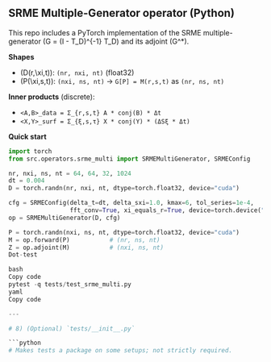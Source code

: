 ## SRME Multiple-Generator operator (Python)

This repo includes a PyTorch implementation of the SRME multiple-generator
\(G = (I - T_D)^{-1} T_D\) and its adjoint \(G^*\).

**Shapes**
- \(D(r,\xi,t)\): `(nr, nxi, nt)` (float32)
- \(P(\xi,s,t)\): `(nxi, ns, nt)` → `G[P] = M(r,s,t)` as `(nr, ns, nt)`

**Inner products** (discrete):
- `<A,B>_data = Σ_{r,s,t} A * conj(B) * Δt`
- `<X,Y>_surf = Σ_{ξ,s,τ} X * conj(Y) * (ΔSξ * Δt)`

**Quick start**
```python
import torch
from src.operators.srme_multi import SRMEMultiGenerator, SRMEConfig

nr, nxi, ns, nt = 64, 64, 32, 1024
dt = 0.004
D = torch.randn(nr, nxi, nt, dtype=torch.float32, device="cuda")

cfg = SRMEConfig(delta_t=dt, delta_sxi=1.0, kmax=6, tol_series=1e-4,
                 fft_conv=True, xi_equals_r=True, device=torch.device("cuda"))
op = SRMEMultiGenerator(D, cfg)

P = torch.randn(nxi, ns, nt, dtype=torch.float32, device="cuda")
M = op.forward(P)           # (nr, ns, nt)
Z = op.adjoint(M)           # (nxi, ns, nt)
Dot-test

bash
Copy code
pytest -q tests/test_srme_multi.py
yaml
Copy code

---

# 8) (Optional) `tests/__init__.py`

```python
# Makes tests a package on some setups; not strictly required.
